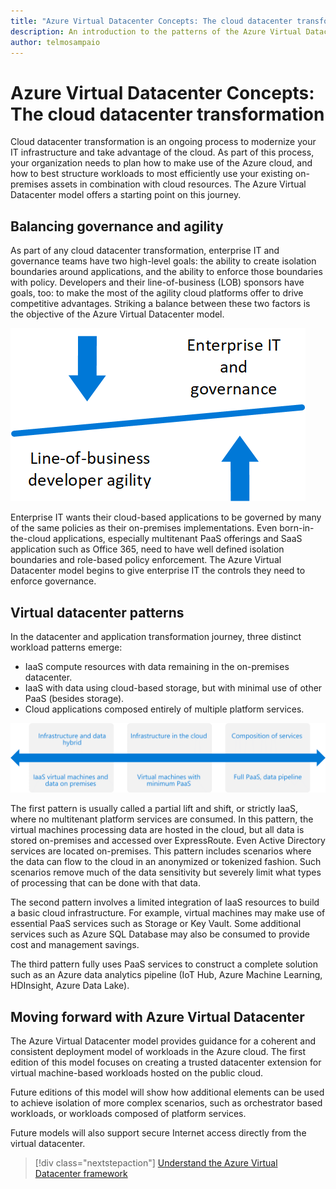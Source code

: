 ```yaml
---
title: "Azure Virtual Datacenter Concepts: The cloud datacenter transformation" 
description: An introduction to the patterns of the Azure Virtual Datacenter framework.
author: telmosampaio
---
```


# Azure Virtual Datacenter Concepts: The cloud datacenter transformation

Cloud datacenter transformation is an ongoing process to modernize your IT infrastructure and take advantage of the cloud. As part of this process, your organization needs to plan how to make use of the Azure cloud, and how to best structure workloads to most efficiently use your existing on-premises assets in combination with cloud resources. The Azure Virtual Datacenter model offers a starting point on this journey.

## Balancing governance and agility

As part of any cloud datacenter transformation, enterprise IT and governance teams have two high-level goals: the ability to create isolation boundaries around applications, and the ability to enforce those boundaries with policy. Developers and their line-of-business (LOB) sponsors have goals, too: to make the most of the agility cloud platforms offer to drive competitive advantages.  Striking a balance between these two factors is the objective of the Azure Virtual Datacenter model.

 ![Enterprise IT and governance should be balanced against developer agility in a successful cloud datacenter transformation.](images/concepts1-agility-vs-governance.png)

Enterprise IT wants their cloud-based applications to be governed by many of the same policies as their on-premises implementations. Even born-in-the-cloud applications, especially multitenant PaaS offerings and SaaS application such as Office 365, need to have well defined isolation boundaries and role-based policy enforcement. The Azure Virtual Datacenter model begins to give enterprise IT the controls they need to enforce governance.

## Virtual datacenter patterns

In the datacenter and application transformation journey, three distinct workload patterns emerge: 
* IaaS compute resources with data remaining in the on-premises datacenter.
* IaaS with data using cloud-based storage, but with minimal use of other PaaS (besides storage).
* Cloud applications composed entirely of multiple platform services.
  
![Virtual datacenter patterns showing the range of platform services used. On one end, IaaS virtual machines use only on-premises data; on the other, the full use of cloud-based PaaS services.](images/concepts1-range-of-services.png)

The first pattern is usually called a partial lift and shift, or strictly IaaS, where no multitenant platform services are consumed. In this pattern, the virtual machines processing data are hosted in the cloud, but all data is stored on-premises and accessed over ExpressRoute. Even Active Directory services are located on-premises. This pattern includes scenarios where the data can flow to the cloud in an anonymized or tokenized fashion. Such scenarios remove much of the data sensitivity but severely limit what types of processing that can be done with that data. 

The second pattern involves a limited integration of IaaS resources to build a basic cloud infrastructure. For example, virtual machines may make use of essential PaaS services such as Storage or Key Vault. Some additional services such as Azure SQL Database may also be consumed to provide cost and management savings. 

The third pattern fully uses PaaS services to construct a complete solution such as an Azure data analytics pipeline (IoT Hub, Azure Machine Learning, HDInsight, Azure Data Lake).

## Moving forward with Azure Virtual Datacenter 

The Azure Virtual Datacenter model provides guidance for a coherent and consistent deployment model of workloads in the Azure cloud. The first edition of this model focuses on creating a trusted datacenter extension for virtual machine-based workloads hosted on the public cloud. 

Future editions of this model will show how additional elements can be used to achieve isolation of more complex scenarios, such as orchestrator based workloads, or workloads composed of platform services. 

Future models will also support secure Internet access directly from the virtual datacenter.

> [!div class="nextstepaction"]
> [Understand the Azure Virtual Datacenter framework](framework-overview.md)